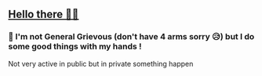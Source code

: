 ## [Hello there 👨‍🦰](https://www.youtube.com/watch?v=rEq1Z0bjdwc)

### 💪 I'm not General Grievous (don't have 4 arms sorry 😥) but I do some good things with my hands !

Not very active in public but in private something happen

<!--
**RemyPottierFr/RemyPottierFR** is a ✨ _special_ ✨ repository because its `README.md` (this file) appears on your GitHub profile.

Here are some ideas to get you started:

- 🔭 I’m currently working on ...
- 🌱 I’m currently learning ...
- 👯 I’m looking to collaborate on ...
- 🤔 I’m looking for help with ...
- 💬 Ask me about ...
- 📫 How to reach me: ...
- 😄 Pronouns: ...
- ⚡ Fun fact: ...
-->
